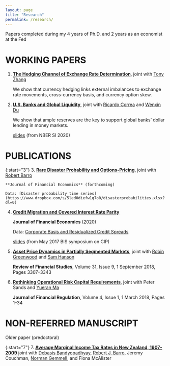 ```yaml
---
layout: page
title: "Research"
permalink: /research/
---
```


Papers completed during my 4 years of Ph.D. and 2 years as an economist at the Fed


<!-- To cite: bibtex -->

# WORKING PAPERS

1. **[The Hedging Channel of Exchange Rate Determination](../papers/HedgingChannelofExchangeRate_Latest.pdf)**, joint with [Tony Zhang](https://sites.google.com/view/tzhang0/home?authuser=0)

    We show that currency hedging links external imbalances to exchange rate movements, cross-currency basis, and currency option skew.

2. **[U.S. Banks and Global Liquidity](https://conference.nber.org/conf_papers/f142383.pdf)**, joint with [Ricardo Correa](https://sites.google.com/view/ricardocorrea/home) and [Wenxin Du](https://sites.google.com/site/wenxindu/)

    We show that ample reserves are the key to support global banks’ dollar lending in money markets.

    [slides](https://conference.nber.org/conf_papers/f142383.slides.pdf) (from NBER SI 2020)

# PUBLICATIONS

{:start="3"}
3. **[Rare Disaster Probability and Options-Pricing](https://scholar.harvard.edu/files/gliao/files/optionimpliedraredisasters.pdf)**, joint with [Robert Barro](https://scholar.harvard.edu/barro/home)

    **Journal of Financial Economics** (forthcoming)

    Data: [Disaster probability time series](https://www.dropbox.com/s/5led0diefw1q7o0/disasterprobabilities.xlsx?dl=0)


4. **[Credit Migration and Covered Interest Rate Parity](https://doi.org/10.1016/j.jfineco.2020.06.002)**

    **Journal of Financial Economics** (2020)

    Data: [Corporate Basis and Residualized Credit Spreads](http://bit.ly/CreditCIPData)

    [slides](https://www.bis.org/events/bissymposium0517/symposium0517_12_pres.pdf) (from May 2017 BIS symposium on CIP)


5. **[Asset Price Dynamics in Partially Segmented Markets](https://academic.oup.com/rfs/article-abstract/31/9/3307/4985215)**, joint with [Robin Greenwood](https://www.hbs.edu/faculty/Pages/profile.aspx?facId=136446) and [Sam Hanson](https://www.hbs.edu/faculty/Pages/profile.aspx?facId=333598)

    **Review of Financial Studies**, Volume 31, Issue 9, 1 September 2018, Pages 3307–3343

6. **[Rethinking Operational Risk Capital Requirements](https://academic.oup.com/jfr/advance-article/doi/10.1093/jfr/fjx009/4792987?guestAccessKey=d0072d99-69fa-4898-be75-05152c6a865b)**,  joint with Peter Sands and [Yueran Ma](https://voices.uchicago.edu/yueranma/)

    **Journal of Financial Regulation**, Volume 4, Issue 1, 1 March 2018, Pages 1–34


# NON-REFERRED MANUSCRIPT
Older paper (predoctoral)

{:start="7"}
7. **[Average Marginal Income Tax Rates in New Zealand, 1907-2009](https://papers.ssrn.com/sol3/papers.cfm?abstract_id=2199205)** joint with [Debasis Bandyopadhyay](https://www.business.auckland.ac.nz/people/dban008), [Robert J. Barro](https://scholar.harvard.edu/barro/home), Jeremy Couchman, [Norman Gemmell](https://www.wgtn.ac.nz/sacl/about/staff/norman-gemmell), and Fiona McAlister
